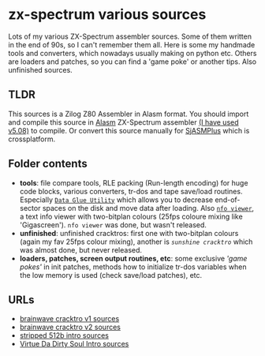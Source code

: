# zx-spectrum various sources

Lots of my various ZX-Spectrum assembler sources. Some of them written in the end of 90s, so I can't remember them all. Here is some my handmade tools and converters, which nowadays usually making on python etc. Others are loaders and patches, so you can find a 'game poke' or another tips. Also unfinished sources.

## TLDR

This sources is a Zilog Z80 Assembler in Alasm format. You should import and compile this source in [Alasm](https://zxart.ee/rus/soft/tool/music/pro-tracker-alasm/qid:365628/) ZX-Spectrum assembler [(I have used v5.08)](https://speccy.info/ALASM) to compile. Or convert this source manually for [SjASMPlus](http://speccy.info/SjASMPlus) which is crossplatform.

## Folder contents

- **tools**: file compare tools, RLE packing (Run-length encoding) for huge code blocks, various converters, tr-dos and tape save/load routines. Especially [`Data Glue Utility`](https://zxart.ee/rus/soft/tool/io-handling/diskovye-utility/data-glue-utility/qid:366462/) which allows you to decrease end-of-sector spaces on the disk and move data after loading. Also [`nfo viewer`](https://zxart.ee/rus/soft/demoscene/nfo-viewer/), a text info viewer with two-bitplan colours (25fps coloure mixing like 'Gigascreen'). `nfo viewer` was done, but wasn't released.
- **unfinished**: unfinished cracktros: first one with two-bitplan colours (again my fav 25fps colour mixing), another is *`sunshine cracktro`* which was almost done, but never released.
- **loaders, patches, screen output routines, etc**: some exclusive *'game pokes'* in init patches, methods how to initialize tr-dos variables when the low memory is used (check save/load patches), etc.

## URLs

- [brainwave cracktro v1 sources](https://github.com/alexanderbazhenoff/brainwave-cracktro-v1)
- [brainwave cracktro v2 sources](https://github.com/alexanderbazhenoff/brainwave-cracktro-v2)
- [stripped 512b intro sources](https://github.com/alexanderbazhenoff/stripped-512-bytes-inro)
- [Virtue Da Dirty Soul Intro sources](https://github.com/alexanderbazhenoff/virtue-da-dirty-soul-intro)
